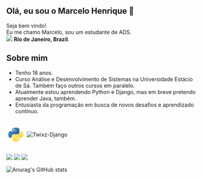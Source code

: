 ## Olá, eu sou o Marcelo Henrique 👋

<p>Seja bem vindo! </br>
Eu me chamo Marcelo, sou um estudante de ADS.<br>
<img src="https://cdn-icons-png.flaticon.com/256/3909/3909370.png" width="13"/> <b>Rio de Janeiro, Brazil</b>.
<br>

  ###
  ## Sobre mim
  - Tenho 18 anos.
  - Curso Análise e Desenvolvimento de Sistemas na Universidade Estácio de Sá. Também faço outros cursos em paralelo.
  - Atualmente estou aprendendo Python e Django, mas em breve pretendo aprender Java, também.
  - Entusiasta da programação em busca de novos desafios e aprendizado contínuo.

<div style="display: inline_block"><br>
  <img align="center" alt="Twixz-Python" height="45" width="50" src="https://raw.githubusercontent.com/devicons/devicon/master/icons/python/python-original.svg">
  <img align="center" alt="Twixz-Django" height="40" width="50" src="https://cdn.jsdelivr.net/gh/devicons/devicon/icons/django/django-plain.svg" />
</div>
  
  ##

<div> 
 <a href="https://discordapp.com/users/Twixz#0740" target="_blank"><img src="https://img.shields.io/badge/Discord-7289DA?style=for-the-badge&logo=discord&logoColor=white" target="_blank"></a> 
  <a href = "mailto:marceloamaraltw@gmail.com"><img src="https://img.shields.io/badge/-Gmail-%23333?style=for-the-badge&logo=gmail&logoColor=white" target="_blank"></a>
  <a href="https://www.linkedin.com/in/marcelo-henrique-amaral/" target="_blank"><img src="https://img.shields.io/badge/-LinkedIn-%230077B5?style=for-the-badge&logo=linkedin&logoColor=white" target="_blank"></a> 
</div>

![Anurag's GitHub stats](https://github-readme-stats.vercel.app/api?username=MarceloAmaral27&theme=tokyonight&show_icons=true)
